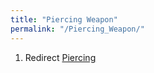 ```yaml
---
title: "Piercing Weapon"
permalink: "/Piercing_Weapon/"
---
```


1.  Redirect [Piercing](Piercing "wikilink")